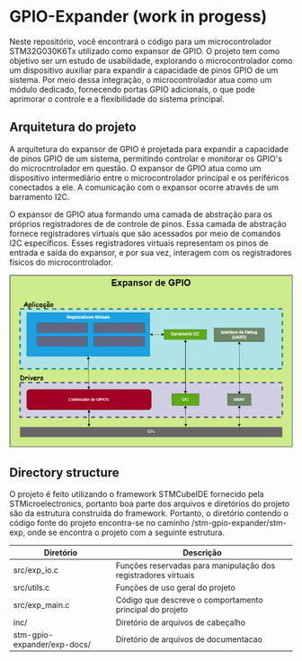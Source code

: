 # GPIO-Expander (work in progess)

Neste repositório, você encontrará o código para um microcontrolador STM32G030K6Tx utilizado como expansor de GPIO. O projeto tem como objetivo ser um estudo de usabilidade, explorando o microcontrolador como um dispositivo auxiliar para expandir a capacidade de pinos GPIO de um sistema. Por meio dessa integração, o microcontrolador atua como um módulo dedicado, fornecendo portas GPIO adicionais, o que pode aprimorar o controle e a flexibilidade do sistema principal.

## Arquitetura do projeto
A arquitetura do expansor de GPIO é projetada para expandir a capacidade de pinos GPIO de um sistema, permitindo controlar e monitorar os GPIO's do microcntrolador em questão. O expansor de GPIO atua como um dispositivo intermediário entre o microcontrolador principal e os periféricos conectados a ele. A comunicação com o expansor ocorre através de um barramento I2C.

O expansor de GPIO atua formando uma camada de abstração para os próprios registradores de de controle de pinos. Essa camada de abstração fornece registradores virtuais que são acessados por meio de comandos I2C específicos. Esses registradores virtuais representam os pinos de entrada e saída do expansor, e por sua vez, interagem com os registradores físicos do microcontrolador.

<img src="/stm-gpio-expander/exp-docs/arqt_exp_io.png">

## Directory structure
O projeto é feito utilizando o framework STMCubeIDE fornecido pela STMicroelectronics, portanto boa parte dos arquivos e diretórios do projeto são da estrutura construída do framework.
Portanto, o diretório contendo o código fonte do projeto encontra-se no caminho /stm-gpio-expander/stm-exp, onde se encontra o projeto com a seguinte estrutura.


| Diretório    | Descrição                                                           |
|--------------|---------------------------------------------------------------------|
| src/exp_io.c                  | Funções reservadas para manipulação dos registradores virtuais   |
| src/utils.c                   | Funções de uso geral do projeto                                  |
| src/exp_main.c                | Código que descreve o comportamento principal do projeto         |
| inc/                          | Diretório de arquivos de cabeçalho                               |
| stm-gpio-expander/exp-docs/   | Diretório de arquivos de documentacao                            |
